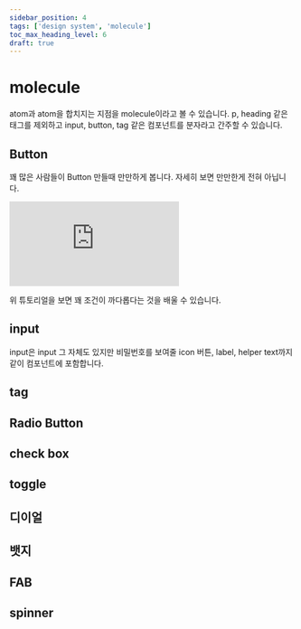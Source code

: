 ```yaml
---
sidebar_position: 4
tags: ['design system', 'molecule']
toc_max_heading_level: 6
draft: true
---
```


# molecule

atom과 atom을 합치지는 지점을 molecule이라고 볼 수 있습니다. p, heading 같은 태그를 제외하고 input, button, tag 같은 컴포넌트를 분자라고 간주할 수 있습니다.

## Button

꽤 많은 사람들이 Button 만들때 만만하게 봅니다. 자세히 보면 만만한게 전혀 아닙니다.

<iframe class="codepen" src="https://www.youtube.com/embed/pMoL2URoqhI" title="Everything you didn't know you need to know about buttons" frameborder="0" allow="accelerometer; autoplay; clipboard-write; encrypted-media; gyroscope; picture-in-picture; web-share" allowfullscreen></iframe>

위 튜토리얼을 보면 꽤 조건이 까다롭다는 것을 배울 수 있습니다.

## input

input은 input 그 자체도 있지만 비밀번호를 보여줄 icon 버튼, label, helper text까지 같이 컴포넌트에 포함합니다.

## tag

## Radio Button

## check box

## toggle

## 디이얼

## 뱃지

## FAB

## spinner

<!-- 슬라이더 vs 캐러셀 -->

